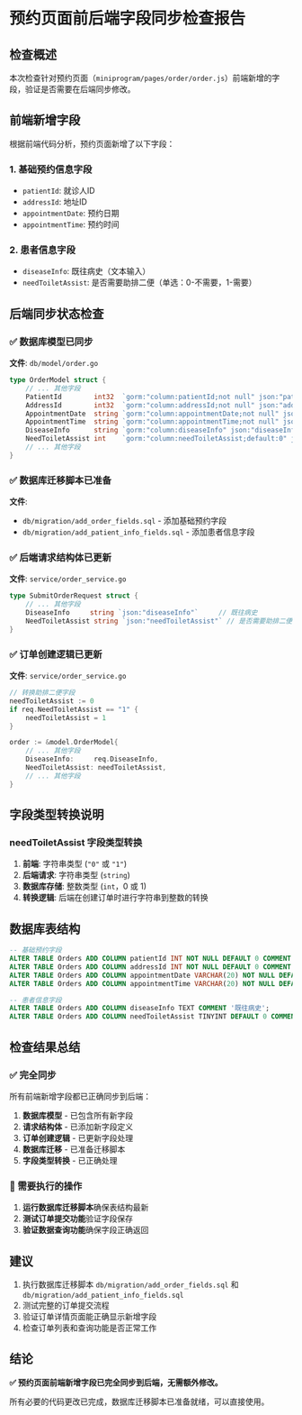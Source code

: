 # 预约页面前后端字段同步检查报告

## 检查概述
本次检查针对预约页面（`miniprogram/pages/order/order.js`）前端新增的字段，验证是否需要在后端同步修改。

## 前端新增字段
根据前端代码分析，预约页面新增了以下字段：

### 1. 基础预约信息字段
- `patientId`: 就诊人ID
- `addressId`: 地址ID  
- `appointmentDate`: 预约日期
- `appointmentTime`: 预约时间

### 2. 患者信息字段
- `diseaseInfo`: 既往病史（文本输入）
- `needToiletAssist`: 是否需要助排二便（单选：0-不需要，1-需要）

## 后端同步状态检查

### ✅ 数据库模型已同步
**文件**: `db/model/order.go`
```go
type OrderModel struct {
    // ... 其他字段
    PatientId        int32  `gorm:"column:patientId;not null" json:"patientId"`
    AddressId        int32  `gorm:"column:addressId;not null" json:"addressId"`
    AppointmentDate  string `gorm:"column:appointmentDate;not null" json:"appointmentDate"`
    AppointmentTime  string `gorm:"column:appointmentTime;not null" json:"appointmentTime"`
    DiseaseInfo      string `gorm:"column:diseaseInfo" json:"diseaseInfo"`
    NeedToiletAssist int    `gorm:"column:needToiletAssist;default:0" json:"needToiletAssist"`
    // ... 其他字段
}
```

### ✅ 数据库迁移脚本已准备
**文件**: 
- `db/migration/add_order_fields.sql` - 添加基础预约字段
- `db/migration/add_patient_info_fields.sql` - 添加患者信息字段

### ✅ 后端请求结构体已更新
**文件**: `service/order_service.go`
```go
type SubmitOrderRequest struct {
    // ... 其他字段
    DiseaseInfo     string `json:"diseaseInfo"`     // 既往病史
    NeedToiletAssist string `json:"needToiletAssist"` // 是否需要助排二便
}
```

### ✅ 订单创建逻辑已更新
**文件**: `service/order_service.go`
```go
// 转换助排二便字段
needToiletAssist := 0
if req.NeedToiletAssist == "1" {
    needToiletAssist = 1
}

order := &model.OrderModel{
    // ... 其他字段
    DiseaseInfo:     req.DiseaseInfo,
    NeedToiletAssist: needToiletAssist,
    // ... 其他字段
}
```

## 字段类型转换说明

### needToiletAssist 字段类型转换
1. **前端**: 字符串类型 (`"0"` 或 `"1"`)
2. **后端请求**: 字符串类型 (`string`)
3. **数据库存储**: 整数类型 (`int`，0 或 1)
4. **转换逻辑**: 后端在创建订单时进行字符串到整数的转换

## 数据库表结构
```sql
-- 基础预约字段
ALTER TABLE Orders ADD COLUMN patientId INT NOT NULL DEFAULT 0 COMMENT '就诊人ID';
ALTER TABLE Orders ADD COLUMN addressId INT NOT NULL DEFAULT 0 COMMENT '地址ID';
ALTER TABLE Orders ADD COLUMN appointmentDate VARCHAR(20) NOT NULL DEFAULT '' COMMENT '预约日期';
ALTER TABLE Orders ADD COLUMN appointmentTime VARCHAR(20) NOT NULL DEFAULT '' COMMENT '预约时间';

-- 患者信息字段
ALTER TABLE Orders ADD COLUMN diseaseInfo TEXT COMMENT '既往病史';
ALTER TABLE Orders ADD COLUMN needToiletAssist TINYINT DEFAULT 0 COMMENT '是否需要助排二便：0-不需要，1-需要';
```

## 检查结果总结

### ✅ 完全同步
所有前端新增字段都已正确同步到后端：

1. **数据库模型** - 已包含所有新字段
2. **请求结构体** - 已添加新字段定义
3. **订单创建逻辑** - 已更新字段处理
4. **数据库迁移** - 已准备迁移脚本
5. **字段类型转换** - 已正确处理

### 🔧 需要执行的操作
1. **运行数据库迁移脚本**确保表结构最新
2. **测试订单提交功能**验证字段保存
3. **验证数据查询功能**确保字段正确返回

## 建议
1. 执行数据库迁移脚本 `db/migration/add_order_fields.sql` 和 `db/migration/add_patient_info_fields.sql`
2. 测试完整的订单提交流程
3. 验证订单详情页面能正确显示新增字段
4. 检查订单列表和查询功能是否正常工作

## 结论
**✅ 预约页面前端新增字段已完全同步到后端，无需额外修改。**

所有必要的代码更改已完成，数据库迁移脚本已准备就绪，可以直接使用。 